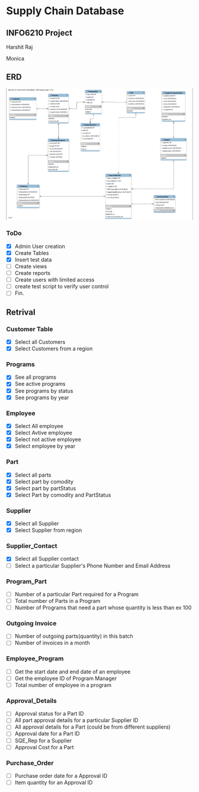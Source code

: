 # Supply Chain Database

## INFO6210 Project

Harshit Raj

Monica

## ERD

![ERD](ERD.png)

### ToDo

- [x] Admin User creation
- [x] Create Tables
- [x] Insert test data
- [ ] Create views
- [ ] Create reports
- [ ] Create users with limited access
- [ ] create test script to verify user control
- [ ] Fin.

## Retrival

### Customer Table

- [x] Select all Customers
- [x] Select Customers from a region

### Programs

- [x] See all programs
- [x] See active programs
- [x] See programs by status
- [x] See programs by year

### Employee

- [x] Select All employee
- [x] Select Avtive employee
- [x] Select not active employee
- [x] Select employee by year

### Part

- [x] Select all parts
- [x] Select part by comodity
- [x] Select part by partStatus
- [x] Select Part by comodity and PartStatus

### Supplier

- [x] Select all Supplier
- [x] Select Supplier from region

### Supplier_Contact

- [x] Select all Supplier contact
- [ ] Select a particular  Supplier's Phone Number and Email Address

### Program_Part

- [ ] Number of a particular Part required for a Program
- [ ] Total number of Parts in a Program
- [ ] Number of Programs that need a part whose quantity is less than ex 100

### Outgoing Invoice

- [ ] Number of outgoing parts(quantity) in this batch
- [ ] Number of invoices in a month

### Employee_Program

- [ ] Get the start date and end date of an employee
- [ ] Get the employee ID of Program Manager
- [ ] Total number of employee in a program

### Approval_Details

- [ ] Approval status for a Part ID
- [ ] All part approval details for a particular Supplier ID
- [ ] All approval details for a Part (could be from different suppliers)
- [ ] Approval date for a Part ID
- [ ] SQE_Rep for a Supplier
- [ ] Approval Cost for a Part

### Purchase_Order

- [ ] Purchase order date for a Approval ID
- [ ] Item quantity for an Approval ID